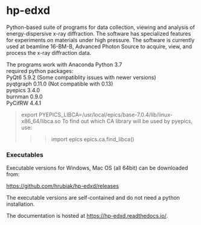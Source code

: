 # hp-edxd
 
Python-based suite of programs for data collection, viewing and analysis of energy-dispersive x-ray diffraction. The software has specialized features for experiments on materials under high pressure. The software is currently used at beamline 16-BM-B, Advanced Photon Source to acquire, view, and process the x-ray diffraction data.

The programs work with Anaconda Python 3.7 <br>
required python packages: <br>
PyQt6 5.9.2 (Some compatiblity issues with newer versions)<br>
pyqtgraph 0.11.0 (Not compatible with 0.13)<br> 
pyepics 3.4.0<br>
burnman 0.9.0<br>
PyCifRW 4.4.1 <br>

> export PYEPICS_LIBCA=/usr/local/epics/base-7.0.4/lib/linux-x86_64/libca.so
To find out which CA library will be used by pyepics, use:
>>> import epics
>>> epics.ca.find_libca()

### Executables

Executable versions for Windows, Mac OS (all 64bit) can be downloaded from:

https://github.com/hrubiak/hp-edxd/releases

The executable versions are self-contained and do not need a python installation.

The documentation is hosted at https://hp-edxd.readthedocs.io/.